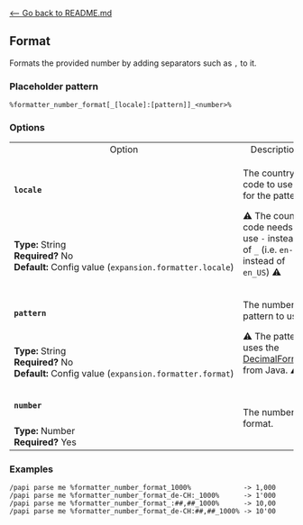 [\<-- Go back to README.md](/README.md)

## Format

Formats the provided number by adding separators such as `,` to it.

### Placeholder pattern

`%formatter_number_format[_[locale]:[pattern]]_<number>%`

### Options

<table>
  <tr>
    <td align="center" nowrap="nowrap">Option</td>
    <td align="center" nowrap="nowrap">Description</td>
  </tr>
  <tr>
    <td nowrap="nowrap"><h4><code>locale</code></h4></td>
    <td rowspan="2">
      <p>The country code to use for the pattern.</p>
      <p>⚠️ The country code needs to use <code>-</code> instead of <code>_</code> (i.e. <code>en-US</code> instead of <code>en_US</code>) ⚠️</p>
    </td>
  </tr>
  <tr>
    <td nowrap="nowrap"><b>Type:</b> String<br><b>Required?</b> No<br><b>Default:</b> Config value (<code>expansion.formatter.locale</code>)</td>
  </tr>
  <tr>
    <td nowrap="nowrap"><h4><code>pattern</code></h4></td>
    <td rowspan="2">
      <p>The number pattern to use.</p>
      <p>⚠️ The pattern uses the <a href="https://docs.oracle.com/en/java/javase/11/docs/api/java.base/java/text/DecimalFormat.html">DecimalFormat</a> from Java. ⚠️</p>
    </td>
  </tr>
  <tr>
    <td nowrap="nowrap"><b>Type:</b> String<br><b>Required?</b> No<br><b>Default:</b> Config value (<code>expansion.formatter.format</code>)</td>
  </tr>
  <tr>
    <td nowrap="nowrap"><h4><code>number</code></h4></td>
    <td rowspan="2">The number to format.</td>
  </tr>
  <tr>
    <td nowrap="nowrap"><b>Type:</b> Number<br><b>Required?</b> Yes</td>
  </tr>
</table>

### Examples
```
/papi parse me %formatter_number_format_1000%             -> 1,000
/papi parse me %formatter_number_format_de-CH:_1000%      -> 1'000
/papi parse me %formatter_number_format_:##,##_1000%      -> 10,00
/papi parse me %formatter_number_format_de-CH:##,##_1000% -> 10'00
```